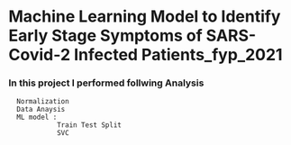#  Machine Learning Model to Identify Early Stage Symptoms of SARS-Covid-2 Infected Patients_fyp_2021

### **In this project I performed follwing Analysis**

      Normalization
      Data Anaysis
      ML model :
                Train Test Split
                SVC
      
